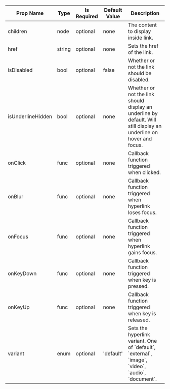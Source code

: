 <table><thead><tr><th>Prop Name</th><th>Type</th><th>Is Required</th><th>Default Value</th><th>Description</th></tr></thead><tbody><tr><td>children</td><td>node</td><td>optional</td><td>none</td><td>The content to display inside link.</td></tr><tr><td>href</td><td>string</td><td>optional</td><td>none</td><td>Sets the href of the link.</td></tr><tr><td>isDisabled</td><td>bool</td><td>optional</td><td>false</td><td>Whether or not the link should be disabled.</td></tr><tr><td>isUnderlineHidden</td><td>bool</td><td>optional</td><td>none</td><td>Whether or not the link should display an underline by default. Will still display an underline on hover and focus.</td></tr><tr><td>onClick</td><td>func</td><td>optional</td><td>none</td><td>Callback function triggered when clicked.</td></tr><tr><td>onBlur</td><td>func</td><td>optional</td><td>none</td><td>Callback function triggered when hyperlink loses focus.</td></tr><tr><td>onFocus</td><td>func</td><td>optional</td><td>none</td><td>Callback function triggered when hyperlink gains focus.</td></tr><tr><td>onKeyDown</td><td>func</td><td>optional</td><td>none</td><td>Callback function triggered when key is pressed.</td></tr><tr><td>onKeyUp</td><td>func</td><td>optional</td><td>none</td><td>Callback function triggered when key is released.</td></tr><tr><td>variant</td><td>enum</td><td>optional</td><td>'default'</td><td>Sets the hyperlink variant. One of `default`, `external`, `image`, `video`, `audio`, `document`.</td></tr></tbody><table>